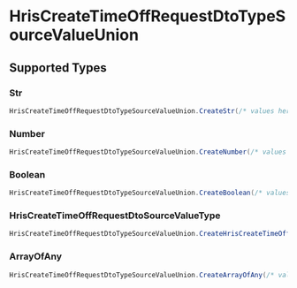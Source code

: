 # HrisCreateTimeOffRequestDtoTypeSourceValueUnion


## Supported Types

### Str

```csharp
HrisCreateTimeOffRequestDtoTypeSourceValueUnion.CreateStr(/* values here */);
```

### Number

```csharp
HrisCreateTimeOffRequestDtoTypeSourceValueUnion.CreateNumber(/* values here */);
```

### Boolean

```csharp
HrisCreateTimeOffRequestDtoTypeSourceValueUnion.CreateBoolean(/* values here */);
```

### HrisCreateTimeOffRequestDtoSourceValueType

```csharp
HrisCreateTimeOffRequestDtoTypeSourceValueUnion.CreateHrisCreateTimeOffRequestDtoSourceValueType(/* values here */);
```

### ArrayOfAny

```csharp
HrisCreateTimeOffRequestDtoTypeSourceValueUnion.CreateArrayOfAny(/* values here */);
```
